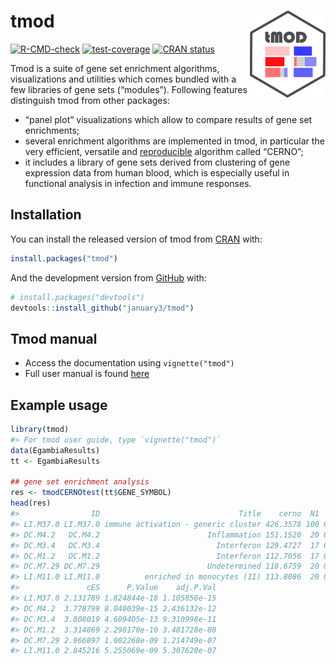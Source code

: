 
<!-- README.md is generated from README.Rmd. Please edit that file -->

# tmod <a href='https://january3.github.com/tmod/'><img src='man/figures/logo.png' align="right" height="138.5" /></a>

<!-- badges: start -->

[![R-CMD-check](https://github.com/january3/tmod/actions/workflows/R-CMD-check.yaml/badge.svg)](https://github.com/january3/tmod/actions/workflows/R-CMD-check.yaml)
[![test-coverage](https://github.com/january3/tmod/actions/workflows/test-coverage.yaml/badge.svg)](https://github.com/january3/tmod/actions/workflows/test-coverage.yaml)
[![CRAN
status](https://www.r-pkg.org/badges/version/tmod)](https://CRAN.R-project.org/package=tmod)
<!-- badges: end -->

Tmod is a suite of gene set enrichment algorithms, visualizations and
utilities which comes bundled with a few libraries of gene sets
(“modules”). Following features distinguish tmod from other packages:

-   “panel plot” visualizations which allow to compare results of gene
    set enrichments;
-   several enrichment algorithms are implemented in tmod, in particular
    the very efficient, versatile and
    [reproducible](https://academic.oup.com/bioinformatics/article/35/24/5146/5511403)
    algorithm called “CERNO”;
-   it includes a library of gene sets derived from clustering of gene
    expression data from human blood, which is especially useful in
    functional analysis in infection and immune responses.

## Installation

You can install the released version of tmod from
[CRAN](https://CRAN.R-project.org/) with:

``` r
install.packages("tmod")
```

And the development version from [GitHub](https://github.com/) with:

``` r
# install.packages("devtools")
devtools::install_github("january3/tmod")
```

## Tmod manual

-   Access the documentation using `vignette("tmod")`
-   Full user manual is found
    [here](https://january3.github.io/tmod/articles/user_manual/tmod_user_manual.html)

## Example usage

``` r
library(tmod)
#> For tmod user guide, type `vignette("tmod")`
data(EgambiaResults)
tt <- EgambiaResults

## gene set enrichment analysis
res <- tmodCERNOtest(tt$GENE_SYMBOL)
head(res)
#>                ID                               Title    cerno  N1       AUC
#> LI.M37.0 LI.M37.0 immune activation - generic cluster 426.3578 100 0.7462103
#> DC.M4.2   DC.M4.2                        Inflammation 151.1520  20 0.9503953
#> DC.M3.4   DC.M3.4                          Interferon 129.4727  17 0.8315780
#> DC.M1.2   DC.M1.2                          Interferon 112.7056  17 0.9004196
#> DC.M7.29 DC.M7.29                        Undetermined 118.6759  20 0.8087599
#> LI.M11.0 LI.M11.0          enriched in monocytes (II) 113.8086  20 0.7766542
#>               cES      P.Value    adj.P.Val
#> LI.M37.0 2.131789 1.824844e-18 1.105856e-15
#> DC.M4.2  3.778799 8.040039e-15 2.436132e-12
#> DC.M3.4  3.808019 4.609405e-13 9.310998e-11
#> DC.M1.2  3.314869 2.298170e-10 3.481728e-08
#> DC.M7.29 2.966897 1.002268e-09 1.214749e-07
#> LI.M11.0 2.845216 5.255069e-09 5.307620e-07
```
